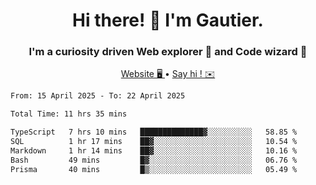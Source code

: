 <h1 align="center">Hi there! 👋 I'm Gautier.</h1>
<h3 align="center">I'm a curiosity driven Web explorer 🚀 and Code wizard 🧙</h3>

<p align="center">
  <a href="https://xisabla.github.io/">Website 🖥️ </a> •
  <a href="mailto:xisabla.dev@gmail.com">Say hi ! ✉️</a>
</p>

<!--START_SECTION:waka-->

```txt
From: 15 April 2025 - To: 22 April 2025

Total Time: 11 hrs 35 mins

TypeScript   7 hrs 10 mins   ██████████████▓░░░░░░░░░░   58.85 %
SQL          1 hr 17 mins    ██▓░░░░░░░░░░░░░░░░░░░░░░   10.54 %
Markdown     1 hr 14 mins    ██▓░░░░░░░░░░░░░░░░░░░░░░   10.16 %
Bash         49 mins         █▓░░░░░░░░░░░░░░░░░░░░░░░   06.76 %
Prisma       40 mins         █▒░░░░░░░░░░░░░░░░░░░░░░░   05.49 %
```

<!--END_SECTION:waka-->
